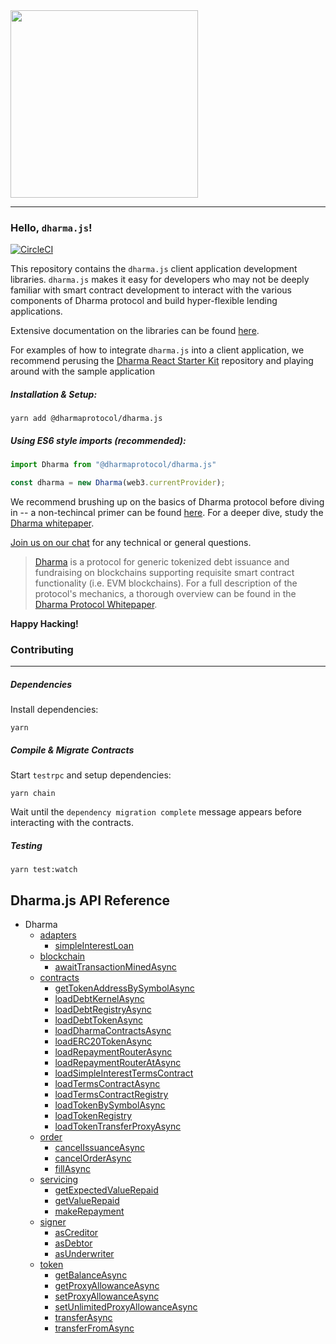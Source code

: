 <img src="https://s3-us-west-2.amazonaws.com/dharma-assets/logo+orange.png"  width=300/>

------------
### Hello, `dharma.js`!

[![CircleCI](https://circleci.com/gh/dharmaprotocol/dharma.js/tree/master.svg?style=svg)](https://circleci.com/gh/dharmaprotocol/dharma.js/tree/master)

This repository contains the `dharma.js` client application development libraries.  `dharma.js` makes it easy for developers who may not be deeply familiar with smart contract development to interact with the various components of Dharma protocol and build hyper-flexible lending applications.

Extensive documentation on the libraries can be found [here](https://docs.dharma.io).

For examples of how to integrate `dharma.js` into a client application, we recommend perusing the [Dharma React Starter Kit](https://github.com/dharmaprotocol/dharma-react-starter-kit) repository and playing around with the sample application

##### Installation & Setup:
```
yarn add @dharmaprotocol/dharma.js
```

##### Using ES6 style imports (recommended):
```javascript
import Dharma from "@dharmaprotocol/dharma.js"

const dharma = new Dharma(web3.currentProvider);
```


We recommend brushing up on the basics of Dharma protocol before diving in -- a non-techincal primer can be found [here](https://blog.dharma.io/dharma-protocol-in-a-nutshell-a7abcc716429).  For a deeper dive, study the [Dharma whitepaper](https://whitepaper.dharma.io).

[Join us on our chat](https://chat.dharma.io) for any technical or general questions.

> [Dharma](https://dharma.io) is a protocol for generic tokenized debt issuance and fundraising on blockchains supporting requisite smart contract functionality (i.e. EVM blockchains).  For a full description of the protocol's mechanics, a thorough overview can be found in the [Dharma Protocol Whitepaper](https://whitepaper.dharma.io/).  

**Happy Hacking!**

### Contributing
---------------
##### Dependencies

Install dependencies:
```
yarn
```

##### Compile & Migrate Contracts

Start `testrpc` and setup dependencies:
```
yarn chain
```
Wait until the `dependency migration complete` message appears before interacting with the contracts.

##### Testing
```
yarn test:watch
```

<a id="api_reference"></a>
## Dharma.js API Reference


* Dharma
  * [adapters](docs/classes/adapters.md)
    * [simpleInterestLoan](docs/classes/adapters.md#simpleinterestloan)
  * [blockchain](docs/classes/blockchain)
    * [awaitTransactionMinedAsync](docs/classes/blockchain.md#awaittransactionminedasync)
  * [contracts](docs/classes/contracts.md)
    * [getTokenAddressBySymbolAsync](docs/classes/contracts.md#gettokenaddressbysymbolasync)
    * [loadDebtKernelAsync](docs/classes/contracts.md#loaddebtkernelasync)
    * [loadDebtRegistryAsync](docs/classes/contracts.md#loaddebtregistryasync)
    * [loadDebtTokenAsync](docs/classes/contracts.md#loaddebttokenasync)
    * [loadDharmaContractsAsync](docs/classes/contracts.md#loaddharmacontractsasync)
    * [loadERC20TokenAsync](docs/classes/contracts.md#loaderc20tokenasync)
    * [loadRepaymentRouterAsync](docs/classes/contracts.md#loadrepaymentrouterasync)
    * [loadRepaymentRouterAtAsync](docs/classes/contracts.md#loadrepaymentrouteratasync)
    * [loadSimpleInterestTermsContract](docs/classes/contracts.md#loadsimpleinteresttermscontract)
    * [loadTermsContractAsync](docs/classes/contracts.md#loadtermscontractasync)
    * [loadTermsContractRegistry](docs/classes/contracts.md#loadtermscontractregistry)
    * [loadTokenBySymbolAsync](docs/classes/contracts.md#loadtokenbysymbolasync)
    * [loadTokenRegistry](docs/classes/contracts.md#loadtokenregistry)
    * [loadTokenTransferProxyAsync](docs/classes/contracts.md#loadtokentransferproxyasync)
  * [order](docs/classes/order.md)
    * [cancelIssuanceAsync](docs/classes/order.md#cancelissuanceasync)
    * [cancelOrderAsync](docs/classes/order.md#cancelorderasync)
    * [fillAsync](docs/classes/order.md#fillasync)
  * [servicing](docs/classes/servicing.md)
    * [getExpectedValueRepaid](docs/classes/servicing.md#getexpectedvaluerepaid)
    * [getValueRepaid](docs/classes/servicing.md#getvaluerepaid)
    * [makeRepayment](docs/classes/servicing.md#makerepayment)
  * [signer](docs/classes/signer.md)
    * [asCreditor](docs/classes/token.md#ascreditor)
    * [asDebtor](docs/classes/token.md#asdebtor)
    * [asUnderwriter](docs/classes/token.md#asunderwriter)
  * [token](docs/classes/token.md)
    * [getBalanceAsync](docs/classes/token.md#getbalanceasync)
    * [getProxyAllowanceAsync](docs/classes/token.md#getproxyallowanceasync)
    * [setProxyAllowanceAsync](docs/classes/token.md#setproxyallowanceasync)
    * [setUnlimitedProxyAllowanceAsync](docs/classes/token.md#setunlimitedproxyallowanceasync)
    * [transferAsync](docs/classes/token.md#transferasync)
    * [transferFromAsync](docs/classes/token.md#transferfromasync)
